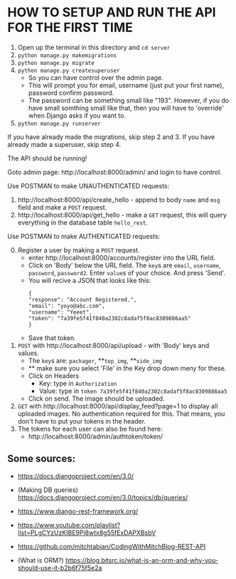 # HOW TO SETUP AND RUN THE API FOR THE FIRST TIME


1. Open up the terminal in this directory and `cd server`
2. `python manage.py makemigrations`
3. `python manage.py migrate`
4. `python manage.py createsuperuser`
    - So you can have control over the admin page.
    - This will prompt you for email, username (just put your first name), password confirm password.
    - The password can be something small like "193". However, if you do have small somthing small like that, then you will have to 'override' when Django asks if you want to.
5. `python manage.py runserver`

If you have already made the migrations, skip step 2 and 3.
If you have already made a superuser, skip step 4.

The API should be running!

Goto admin page: http://localhost:8000/admin/ and login to have control.

Use POSTMAN to make UNAUTHENTICATED requests:

1. http://localhost:8000/api/create_hello - append to body `name` and `msg` field and make a `POST` request.
2. http://localhost:8000/api/get_hello - make a `GET` request, this will query everything in the database table `hello_rest`.

Use POSTMAN to make AUTHENTICATED requests:

0. Register a user by making a `POST` request. 
    - enter http://localhost:8000/accounts/register into the URL field. 
    - Click on 'Body' below the URL field. The `key`s are `email`, `username`, `password`, `password2`. Enter `value`s of your choice. And press 'Send'.
    - You will recive a JSON that looks like this:
        ```
        {
        "response": "Account Registered.",
        "email": "yoyo@abc.com",
        "username": "Yeeet",
        "token": "7a39fe5f41f840a2302c8adaf5f8ac8309886aa5"
        }
        ```
    - Save that token.
1. `POST` with http://localhost:8000/api/upload - with 'Body' keys and values.
    - The `key`s are: `packager`, **`top_img`, **`side_img`
    - ** make sure you select 'File' in the Key drop down meny for these.
    - Click on Headers
        - Key: type in `Authorization`
        - Value: type in `token 7a39fe5f41f840a2302c8adaf5f8ac8309886aa5`
    - Click on send. The image should be uploaded.
2. `GET` with http://localhost:8000/api/display_feed?page=1 to display all uploaded images. No authentication required for this. That means, you don't have to put your tokens in the header.
3. The tokens for each user can also be found here:
    - http://localhost:8000/admin/authtoken/token/

## Some sources:
- https://docs.djangoproject.com/en/3.0/
- (Making DB queries) https://docs.djangoproject.com/en/3.0/topics/db/queries/
- https://www.django-rest-framework.org/

- https://www.youtube.com/playlist?list=PLgCYzUzKIBE9Pi8wtx8g55fExDAPXBsbV
- https://github.com/mitchtabian/CodingWithMitchBlog-REST-API

- (What is ORM?) https://blog.bitsrc.io/what-is-an-orm-and-why-you-should-use-it-b2b6f75f5e2a